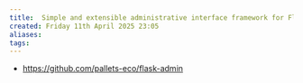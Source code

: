 ```yaml
---
title:  Simple and extensible administrative interface framework for Flask
created: Friday 11th April 2025 23:05
aliases: 
tags: 
---
```

- https://github.com/pallets-eco/flask-admin